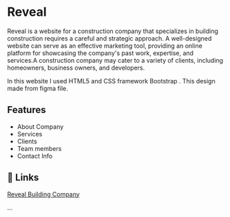# Reveal

Reveal is a website for a construction company that specializes in building construction requires a careful and strategic approach. A well-designed website can serve as an effective marketing tool, providing an online platform for showcasing the company's past work, expertise, and services.A construction company may cater to a variety of clients, including homeowners, business owners, and developers. 

In this website I used HTML5 and CSS framework Bootstrap . This design made from figma file.


## Features

-  About Company
-  Services
-  Clients
-  Team members
-  Contact Info

## 🔗 Links

[Reveal Building Company](https://habibaferdausi.github.io/Buliding-website-Bootstrap/)





...
